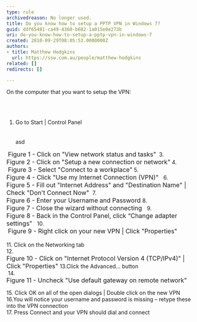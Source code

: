 ```yaml
---
type: rule
archivedreason: No longer used.
title: Do you know how to setup a PPTP VPN in Windows 7?
guid: ddf65481-ca49-4360-b682-1a015e0e273b
uri: do-you-know-how-to-setup-a-pptp-vpn-in-windows-7
created: 2010-09-29T08:05:53.0000000Z
authors:
- title: Matthew Hodgkins
  url: https://ssw.com.au/people/matthew-hodgkins
related: []
redirects: []

---
```



On the computer that you want to setup the VPN&#58; 

<br><excerpt class='endintro'></excerpt><br>

  <ol>
    <li>Go to Start | Control Panel <br>
    <img alt="" class="ms-rteCustom-ImageArea" src="/ITAndNetworking/InternetAndNetworks/PublishingImages/SetupStep2.jpg" /><br>
    <br>
    asd</li>
</ol>
&#160;<font class="ms-rteCustom-FigureNormal" size="+0">Figure 1 - Click on &quot;View network status and tasks&quot;</font>&#160; 3.<br>
<img alt="" class="ms-rteCustom-ImageArea" src="/ITAndNetworking/InternetAndNetworks/PublishingImages/SetupStep3.jpg" /><font class="ms-rteCustom-FigureNormal" size="+0">Figure 2 - Click on &quot;Setup a new connection or network&quot;</font>&#160;4.<br>
<img alt="" class="ms-rteCustom-ImageArea" src="/ITAndNetworking/InternetAndNetworks/PublishingImages/SetupStep4.jpg" />&#160;<font class="ms-rteCustom-FigureNormal" size="+0">Figure 3 - Select &quot;Connect to a workplace&quot;</font>&#160;5.<br>
<img alt="" class="ms-rteCustom-ImageArea" src="/ITAndNetworking/InternetAndNetworks/PublishingImages/SetupStep5.jpg" /><font class="ms-rteCustom-FigureNormal" size="+0">Figure 4 - Click &quot;Use my Internet Connection (VPN)&quot;&#160; </font>&#160;6.<br>
<img alt="" class="ms-rteCustom-ImageArea" src="/ITAndNetworking/InternetAndNetworks/PublishingImages/SetupStep6.jpg" /><font class="ms-rteCustom-FigureNormal" size="+0">Figure 5 - Fill out &quot;Internet Address&quot; and &quot;Destination Name&quot; | Check &quot;Don't Connect Now&quot; </font>&#160;7.&#160;<br>
<img alt="" class="ms-rteCustom-ImageArea" src="/ITAndNetworking/InternetAndNetworks/PublishingImages/SetupStep7.jpg" /><font class="ms-rteCustom-FigureNormal" size="+0">Figure 6 - Enter your Username and Password </font>8.<br>
<img alt="" class="ms-rteCustom-ImageArea" src="/ITAndNetworking/InternetAndNetworks/PublishingImages/SetupStep8.jpg" /><font class="ms-rteCustom-FigureNormal" size="+0">Figure 7 - Close the wizard without connecting &#160;</font> 9.<br>
<img alt="" class="ms-rteCustom-ImageArea" src="/ITAndNetworking/InternetAndNetworks/PublishingImages/SetupStep9.jpg" /><font class="ms-rteCustom-FigureNormal" size="+0">Figure 8 - Back in the Control Panel, click “Change adapter settings” &#160;</font>&#160;10.<br>
<img alt="" class="ms-rteCustom-ImageArea" src="/ITAndNetworking/InternetAndNetworks/PublishingImages/SetupStep10.jpg" />&#160;<font class="ms-rteCustom-FigureNormal" size="+0">Figure 9 - Right click on your new VPN | Click &quot;Properties&quot; &#160;<br>
</font><br>
11. Click on the Networking tab&#160;<br>
12.<br>
<img alt="" class="ms-rteCustom-ImageArea" src="/ITAndNetworking/InternetAndNetworks/PublishingImages/SetupStep12.jpg" /><font class="ms-rteCustom-FigureNormal" size="+0">Figure 10 - Click on &quot;Internet Protocol Version 4 (TCP/IPv4)&quot; | Click &quot;Properties&quot; </font>13.Click the Advanced… button<br>
&#160;14.&#160;<br>
<img alt="" class="ms-rteCustom-ImageArea" src="/ITAndNetworking/InternetAndNetworks/PublishingImages/SetupStep14.jpg" /><font class="ms-rteCustom-FigureNormal" size="+0">Figure 11 - Uncheck &quot;Use default gateway on remote network&quot; </font>
<p>15. Click OK on all of the open dialogs | Double click on the new VPN&#160;<br>
16.You will notice your username and password is missing – retype these into the VPN connection&#160;<br>
17. Press Connect and your VPN should dial and connect </p>




